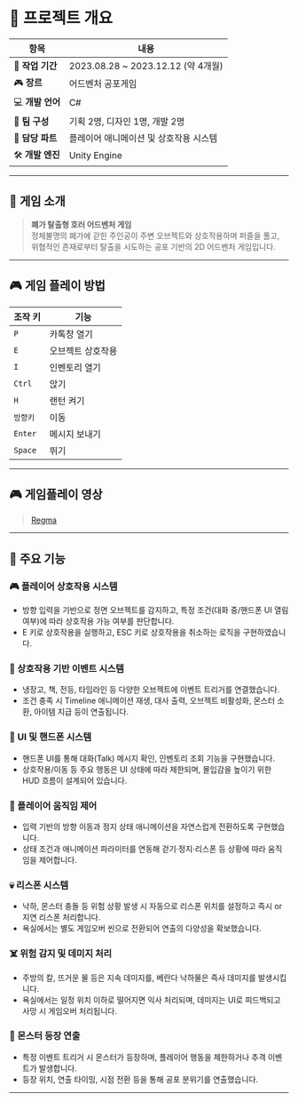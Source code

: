 # 📌 프로젝트 개요

| 항목 | 내용 |
| --- | --- |
| 📅 **작업 기간** | 2023.08.28 ~ 2023.12.12 (약 4개월) |
| 🎮 **장르** | 어드벤처 공포게임 |
| 💻 **개발 언어** | C# |
| 👥 **팀 구성** | 기획 2명, 디자인 1명, 개발 2명 |
| 🧩 **담당 파트** | 플레이어 애니메이션 및 상호작용 시스템 |
| 🛠️ **개발 엔진** | Unity Engine |

---

## 🧟 게임 소개

> **폐가 탈출형 호러 어드벤처 게임**  
정체불명의 폐가에 갇힌 주인공이 주변 오브젝트와 상호작용하며 퍼즐을 풀고,  
위협적인 존재로부터 탈출을 시도하는 공포 기반의 2D 어드벤처 게임입니다.

---

## 🎮 게임 플레이 방법

| 조작 키 | 기능 |
| --- | --- |
| `P` | 카톡창 열기 |
| `E` | 오브젝트 상호작용 |
| `I` | 인벤토리 열기 |
| `Ctrl` | 앉기 |
| `H` | 랜턴 켜기 |
| `방향키` | 이동 |
| `Enter` | 메시지 보내기 |
| `Space` | 뛰기 |

---

## 🎮 게임플레이 영상  
> [Regma ](https://youtu.be/r3BiK9WE83c?si=oI2hy80r05uNIs-K)

---

## 🧩 주요 기능

### 🎮 플레이어 상호작용 시스템
- 방향 입력을 기반으로 정면 오브젝트를 감지하고, 특정 조건(대화 중/핸드폰 UI 열림 여부)에 따라 상호작용 가능 여부를 판단합니다.
- E 키로 상호작용을 실행하고, ESC 키로 상호작용을 취소하는 로직을 구현하였습니다.

### 🔦 상호작용 기반 이벤트 시스템
- 냉장고, 책, 전등, 타임라인 등 다양한 오브젝트에 이벤트 트리거를 연결했습니다.
- 조건 충족 시 Timeline 애니메이션 재생, 대사 출력, 오브젝트 비활성화, 몬스터 소환, 아이템 지급 등이 연출됩니다.

### 📱 UI 및 핸드폰 시스템
- 핸드폰 UI를 통해 대화(Talk) 메시지 확인, 인벤토리 조회 기능을 구현했습니다.
- 상호작용/이동 등 주요 행동은 UI 상태에 따라 제한되며, 몰입감을 높이기 위한 HUD 흐름이 설계되어 있습니다.

### 👣 플레이어 움직임 제어
- 입력 기반의 방향 이동과 정지 상태 애니메이션을 자연스럽게 전환하도록 구현했습니다.
- 상태 조건과 애니메이션 파라미터를 연동해 걷기·정지·리스폰 등 상황에 따라 움직임을 제어합니다.

### 💀 리스폰 시스템
- 낙하, 몬스터 충돌 등 위험 상황 발생 시 자동으로 리스폰 위치를 설정하고 즉시 or 지연 리스폰 처리합니다.
- 욕실에서는 별도 게임오버 씬으로 전환되어 연출의 다양성을 확보했습니다.

### ☠️ 위험 감지 및 데미지 처리
- 주방의 칼, 뜨거운 물 등은 지속 데미지를, 베란다 낙하물은 즉사 데미지를 발생시킵니다.
- 욕실에서는 일정 위치 이하로 떨어지면 익사 처리되며, 데미지는 UI로 피드백되고 사망 시 게임오버 처리됩니다.

### 👹 몬스터 등장 연출
- 특정 이벤트 트리거 시 몬스터가 등장하며, 플레이어 행동을 제한하거나 추격 이벤트가 발생합니다.
- 등장 위치, 연출 타이밍, 시점 전환 등을 통해 공포 분위기를 연출했습니다.

---
